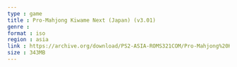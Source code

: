 ```yaml
---
type : game
title : Pro-Mahjong Kiwame Next (Japan) (v3.01)
genre : 
format : iso
region : asia
link : https://archive.org/download/PS2-ASIA-ROMS321COM/Pro-Mahjong%20Kiwame%20Next%20%28Japan%29%20%28v3.01%29.7z
size : 343MB
---
```

